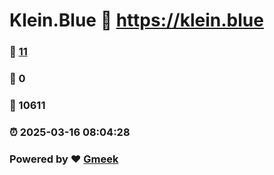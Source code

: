 # Klein.Blue :link: https://klein.blue 
### :page_facing_up: [11](https://klein.blue/tag.html) 
### :speech_balloon: 0 
### :hibiscus: 10611 
### :alarm_clock: 2025-03-16 08:04:28 
### Powered by :heart: [Gmeek](https://github.com/Meekdai/Gmeek)
